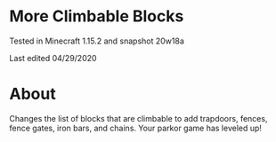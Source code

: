 # More Climbable Blocks

Tested in Minecraft 1.15.2 and snapshot 20w18a

Last edited 04/29/2020

# About

Changes the list of blocks that are climbable to add trapdoors, fences, fence gates, iron bars, and chains.  Your parkor game has leveled up!
